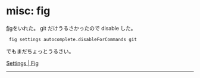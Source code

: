 # misc: fig

[fig](https://fig.io/)をいれた。
git だけうるさかったので disable した。

```
 fig settings autocomplete.disableForCommands git
```

でもまだちょっとうるさい。

[Settings \| Fig](https://fig.io/docs/support/settings)

---
